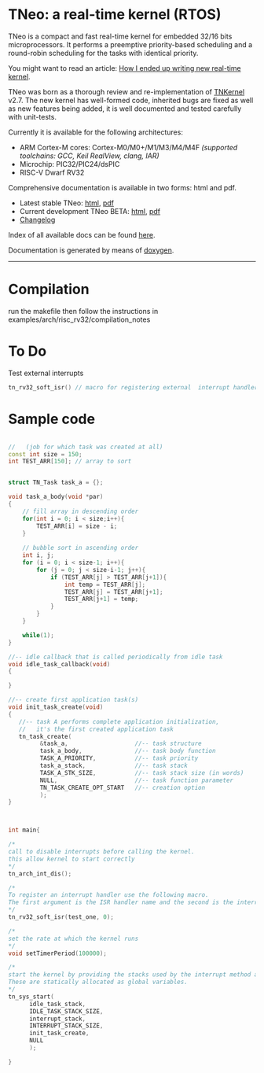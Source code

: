 TNeo: a real-time kernel (RTOS)
==============

TNeo is a compact and fast real-time kernel for embedded 32/16 bits
microprocessors. It performs a preemptive priority-based scheduling and a
round-robin scheduling for the tasks with identical priority.

You might want to read an article: [How I ended up writing new real-time kernel](http://dmitryfrank.com/articles/how_i_ended_up_writing_my_own_kernel).

TNeo was born as a thorough review and re-implementation of [TNKernel](http://tnkernel.com) v2.7. The new kernel has well-formed code, inherited bugs are fixed as well as new features being added, it is well documented and tested carefully with unit-tests.

Currently it is available for the following architectures:

- ARM Cortex-M cores: Cortex-M0/M0+/M1/M3/M4/M4F *(supported toolchains: GCC,
  Keil RealView, clang, IAR)*
- Microchip: PIC32/PIC24/dsPIC
- RISC-V Dwarf RV32

Comprehensive documentation is available in two forms: html and pdf.

  * Latest stable TNeo: [html](https://dfrank.bitbucket.io/tneokernel_api/latest/html/), [pdf](https://dfrank.bitbucket.io/tneokernel_api/latest/latex/tneo.pdf)
  * Current development TNeo BETA: [html](https://dfrank.bitbucket.io/tneokernel_api/dev/html/), [pdf](https://dfrank.bitbucket.io/tneokernel_api/dev/latex/tneo.pdf)
  * [Changelog](https://dfrank.bitbucket.io/tneokernel_api/dev/html/changelog.html)
  

Index of all available docs can be found [here](https://dfrank.bitbucket.io/tneokernel_api/).

Documentation is generated by means of [doxygen](http://goo.gl/RQHRYr).

-----------------------------------------------------------------------------
# Compilation
run the makefile then follow the instructions in examples/arch/risc_rv32/compilation_notes

# To Do
Test external interrupts

```c++
tn_rv32_soft_isr() // macro for registering external  interrupt handlers
```

# Sample code

```cpp

//   (job for which task was created at all)
const int size = 150;
int TEST_ARR[150]; // array to sort


struct TN_Task task_a = {};

void task_a_body(void *par)
{
    // fill array in descending order
    for(int i = 0; i < size;i++){
        TEST_ARR[i] = size - i;
    }
    
    // bubble sort in ascending order
    int i, j;
    for (i = 0; i < size-1; i++){
        for (j = 0; j < size-i-1; j++){
            if (TEST_ARR[j] > TEST_ARR[j+1]){
                int temp = TEST_ARR[j];
                TEST_ARR[j] = TEST_ARR[j+1];
                TEST_ARR[j+1] = temp;
            }
        } 
    }

    while(1);
}

//-- idle callback that is called periodically from idle task
void idle_task_callback(void)
{

}

//-- create first application task(s)
void init_task_create(void)
{
   //-- task A performs complete application initialization,
   //   it's the first created application task
   tn_task_create(
         &task_a,                   //-- task structure
         task_a_body,               //-- task body function
         TASK_A_PRIORITY,           //-- task priority
         task_a_stack,              //-- task stack
         TASK_A_STK_SIZE,           //-- task stack size (in words)
         NULL,                      //-- task function parameter
         TN_TASK_CREATE_OPT_START   //-- creation option
         );
}



int main{

/*
call to disable interrupts before calling the kernel.
this allow kernel to start correctly
*/
tn_arch_int_dis();

/*
To register an interrupt handler use the following macro.
The first argument is the ISR handler name and the second is the interrupt number from 0 to 15
*/
tn_rv32_soft_isr(test_one, 0);

/*
set the rate at which the kernel runs
*/
void setTimerPeriod(100000);

/* 
start the kernel by providing the stacks used by the interrupt method and idle task.
These are statically allocated as global variables.
*/
tn_sys_start(
      idle_task_stack,
      IDLE_TASK_STACK_SIZE,
      interrupt_stack,
      INTERRUPT_STACK_SIZE,
      init_task_create,
      NULL
      );

}
```
